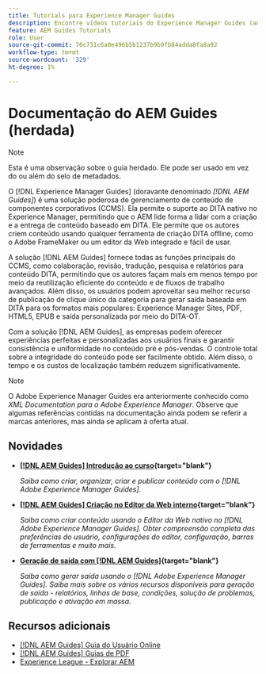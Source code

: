 ```yaml
---
title: Tutorials para Experience Manager Guides
description: Encontre vídeos tutoriais do Experience Manager Guides (antigo XML Documentation para Adobe Experience Manager). Saiba mais sobre o suporte ao DITA nativo e a criação estruturada no Experience Manager.
feature: AEM Guides Tutorials
role: User
source-git-commit: 76c731c6a0e496b5b1237b9b9fb84adda8fa8a92
workflow-type: tm+mt
source-wordcount: '329'
ht-degree: 1%

---
```


# Documentação do AEM Guides (herdada)

>[!NOTE]
>
>Esta é uma observação sobre o guia herdado. Ele pode ser usado em vez do ou além do selo de metadados.

O [!DNL Experience Manager Guides] (doravante denominado _[!DNL AEM Guides]_) é uma solução poderosa de gerenciamento de conteúdo de componentes corporativos (CCMS). Ela permite o suporte ao DITA nativo no Experience Manager, permitindo que o AEM lide forma a lidar com a criação e a entrega de conteúdo baseado em DITA. Ele permite que os autores criem conteúdo usando qualquer ferramenta de criação DITA offline, como o Adobe FrameMaker ou um editor da Web integrado e fácil de usar.

A solução [!DNL AEM Guides] fornece todas as funções principais do CCMS, como colaboração, revisão, tradução, pesquisa e relatórios para conteúdo DITA, permitindo que os autores façam mais em menos tempo por meio da reutilização eficiente do conteúdo e de fluxos de trabalho avançados. Além disso, os usuários podem aproveitar seu melhor recurso de publicação de clique único da categoria para gerar saída baseada em DITA para os formatos mais populares: Experience Manager Sites, PDF, HTML5, EPUB e saída personalizada por meio do DITA-OT.

Com a solução [!DNL AEM Guides], as empresas podem oferecer experiências perfeitas e personalizadas aos usuários finais e garantir consistência e uniformidade no conteúdo pré e pós-vendas. O controle total sobre a integridade do conteúdo pode ser facilmente obtido. Além disso, o tempo e os custos de localização também reduzem significativamente.

>[!NOTE]
> 
> O Adobe Experience Manager Guides era anteriormente conhecido como _XML Documentation para o Adobe Experience Manager_. Observe que algumas referências contidas na documentação ainda podem se referir a marcas anteriores, mas ainda se aplicam à oferta atual.

## Novidades

* **[[!DNL AEM Guides] Introdução ao curso](https://experienceleague.adobe.com/docs/experience-manager-guides-learn/videos/getting-started/overview.html){target="blank"}**

  _Saiba como criar, organizar, criar e publicar conteúdo com o [!DNL Adobe Experience Manager Guides]._

* **[[!DNL AEM Guides] Criação no Editor da Web interno](https://experienceleague.adobe.com/docs/experience-manager-guides-learn/videos/advanced-user-guide/overview.html){target="blank"}**

  _Saiba como criar conteúdo usando o Editor da Web nativo no [!DNL Adobe Experience Manager Guides]. Obter compreensão completa das preferências do usuário, configurações do editor, configuração, barras de ferramentas e muito mais._

* **[Geração de saída com [!DNL AEM Guides]](https://experienceleague.adobe.com/docs/experience-manager-guides-learn/videos/output-generation/overview.html){target="blank"}**

  _Saiba como gerar saída usando o [!DNL Adobe Experience Manager Guides]. Saiba mais sobre os vários recursos disponíveis para geração de saída - relatórios, linhas de base, condições, solução de problemas, publicação e ativação em massa._


<!--

Dummy links cause validation to fail

## Staff Picks

<table>
<tr>
  <td>
    <a href="#">
      <img alt="400 x 225px" src="myimage.png" />
    </a>
    <div>
      <a href="#">
    <strong>Enablement Content 1</strong>
    </a>
    </div>
    <p>
    <em>A brief description of enablement content.</em>
    <p>
  </td>
   <td>
    <a href="#">
      <img alt="400 x 225px" src="myimage.png" />
    </a>
    <div>
      <a href="#">
    <strong>Enablement Content 1</strong>
    </a>
    </div>
    <p>
    <em>A brief description of enablement content.</em>
    <p>
  </td>
  <td>
    <a href="#">
      <img alt="400 x 225px" src="myimage.png" />
    </a>
    <div>
      <a href="#">
    <strong>Enablement Content 1</strong>
    </a>
    </div>
    <p>
    <em>A brief description of enablement content.</em>
    <p>
  </td>
</tr>
</table>

-->


## Recursos adicionais

* [[!DNL AEM Guides] Guia do Usuário Online](https://help.adobe.com/en_US/xml-documentation-for-adobe-experience-manager/index.html)
* [[!DNL AEM Guides] Guias de PDF](https://helpx.adobe.com/support/xml-documentation-for-experience-manager.html)
* [Experience League - Explorar AEM](https://experienceleague.adobe.com/?lang=pt-BR#recommended/solutions/experience-manager)
